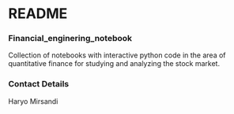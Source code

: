 # README #

### Financial_enginering_notebook ###
Collection of notebooks with interactive python code in the area of quantitative finance for studying and analyzing the stock market.

### Contact Details ###
Haryo Mirsandi

